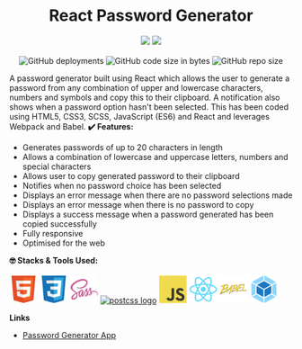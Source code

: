 <div align="center">

<h1>React Password Generator</h1>

![](https://api.checklyhq.com/v1/badges/checks/551c754c-6a1d-4296-b75f-401dda9fbf69?style=for-the-badge&theme=dark) ![](https://api.checklyhq.com/v1/badges/checks/551c754c-6a1d-4296-b75f-401dda9fbf69?style=for-the-badge&theme=dark&responseTime=true) <br><br> ![GitHub deployments](https://img.shields.io/github/deployments/asbhogal/React-Password-Generator/production?label=DEPLOYMENT%20STATE&style=for-the-badge&labelColor=000) ![GitHub code size in bytes](https://img.shields.io/github/languages/code-size/asbhogal/React-Password-Generator?style=for-the-badge&labelColor=000) ![GitHub repo size](https://img.shields.io/github/repo-size/asbhogal/React-Password-Generator?color=blueviolet&style=for-the-badge&labelColor=000)

</div>

A password generator built using React which allows the user to generate a password from any combination of upper and lowercase characters, numbers and symbols and copy this to their clipboard. A notification also shows when a password option hasn't been selected. This has been coded using HTML5, CSS3, SCSS, JavaScript (ES6) and React and leverages Webpack and Babel.
<strong>:heavy_check_mark: Features:</strong><br>
  - Generates passwords of up to 20 characters in length
  - Allows a combination of lowercase and uppercase letters, numbers and special characters
  - Allows user to copy generated password to their clipboard
  - Notifies when no password choice has been selected
  - Displays an error message when there are no password selections made
  - Displays an error message when there is no password to copy
  - Displays a success message when a password generated has been copied successfully
  - Fully responsive
  - Optimised for the web

<strong>:nerd_face: Stacks &#38; Tools Used:</strong><br>
<br>
<a target="_blank" rel="noopener noreferrer" href="https://github.com/devicons/devicon/blob/master/icons/html5/html5-original.svg"><img src="https://github.com/devicons/devicon/raw/master/icons/html5/html5-original.svg" alt="html5 logo" width="50" height="50" style="max-width:100%;"></a>
<a target="_blank" rel="noopener noreferrer" href="https://github.com/devicons/devicon/blob/master/icons/css3/css3-original.svg"><img src="https://github.com/devicons/devicon/raw/master/icons/css3/css3-original.svg" alt="css3 logo" width="50" height="50" style="max-width:100%;"></a>
<a target="_blank" rel="noopener noreferrer" href="https://github.com/devicons/devicon/blob/master/icons/sass/sass-original.svg"><img src="https://github.com/devicons/devicon/blob/master/icons/sass/sass-original.svg" alt="sass logo" width="50" height="50" style="max-width:100%;"></a>
<a target="_blank" rel="noopener noreferrer" href="https://github.com/postcss/brand/blob/master/dist/postcss-logo-symbol.svg"><img src="https://github.com/postcss/brand/blob/master/dist/postcss-logo-symbol.svg" alt="postcss logo" width="50" height="50" style="max-width:100%;"></a>
<a target="_blank" rel="noopener noreferrer" href="https://github.com/devicons/devicon/blob/master/icons/javascript/javascript-original.svg"><img src="https://github.com/devicons/devicon/raw/master/icons/javascript/javascript-original.svg" alt="JavaScript" width="50" height="50" style="max-width:100%;"></a>
<a target="_blank" rel="noopener noreferrer" href="https://github.com/devicons/devicon/blob/master/icons/react/react-original.svg"><img src="https://github.com/devicons/devicon/blob/master/icons/react/react-original.svg" alt="React logo" width="50" height="50" style="max-width:100%;"></a>
<a target="_blank" rel="noopener noreferrer" href="https://github.com/devicons/devicon/blob/master/icons/babel/babel-original.svg"><img src="https://github.com/devicons/devicon/blob/master/icons/babel/babel-original.svg" alt="Babel logo" width="50" height="50" style="max-width:100%;"></a>
<a target="_blank" rel="noopener noreferrer" href="https://github.com/devicons/devicon/blob/master/icons/webpack/webpack-original.svg"><img src="https://github.com/devicons/devicon/blob/master/icons/webpack/webpack-original.svg" alt="Webpack logo" width="50" height="50" style="max-width:100%;"></a>

<strong>Links</strong>

 - <a target="_blank" href="https://react-password-generator-seven.vercel.app/">Password Generator App</a>
